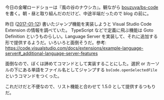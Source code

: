 今日の金曜ロードショーは『風の谷のナウシカ』。観ながら [bouzuya/bs-code][] を書く。朝・昼と取り組んだのだけど、中途半端だったので blog の前に。

昨日 ([2017-01-12][]) 書いたジャンプ機能を実装しようと Visual Studio Code Extension の情報を調べていた。 TypeScript などで定義に飛ぶ機能は Goto Definition というものらしい。Language Server を実装して、それに追加する形で提供するようだ。いろいろと面倒そうだ。参考: https://code.visualstudio.com/docs/extensions/example-language-server#_additional-language-server-features

面倒なので、ぼくは諦めてコマンドとして実装することにした。選択 or カーソルの下にある単語をファイル名としてジャンプする `bsCode.openSelectedFile` というコマンドをつくった。

これだけだと不便なので、リスト機能と合わせて 1.5.0 として提供するつもりだ。

[bouzuya/bs-code]: https://github.com/bouzuya/bs-code
[2017-01-12]: https://blog.bouzuya.net/2017/01/12/
